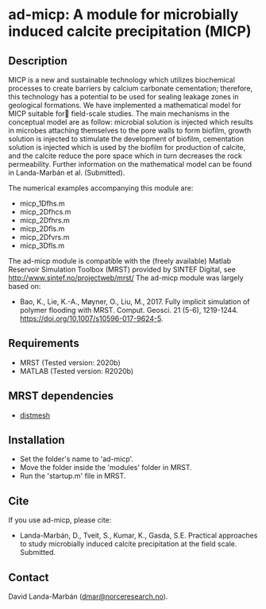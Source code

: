 # ad-micp: A module for microbially induced calcite precipitation (MICP)

## Description
MICP is a new and sustainable technology which utilizes biochemical 
processes to create barriers by calcium carbonate cementation; therefore, 
this technology has a potential to be used for sealing leakage zones in 
geological formations. We have implemented a mathematical model for MICP 
suitable for field-scale studies. The main mechanisms in the conceptual 
model are as follow: microbial solution is injected which results in 
microbes attaching themselves to the pore walls to form biofilm, growth 
solution is injected to stimulate the development of biofilm, cementation 
solution is injected which is used by the biofilm for production of 
calcite, and the calcite reduce the pore space which in turn decreases the 
rock permeability. Further information on the mathematical model can be 
found in Landa-Marbán et al. (Submitted).

The numerical examples accompanying this module are:
* micp_1Dfhs.m
* micp_2Dfhcs.m
* micp_2Dfhrs.m
* micp_2Dfls.m
* micp_2Dfvrs.m
* micp_3Dfls.m

The ad-micp module is compatible with the (freely available) Matlab 
Reservoir Simulation Toolbox (MRST) provided by SINTEF Digital, see
http://www.sintef.no/projectweb/mrst/ The ad-micp module was largely based 
on:
* Bao, K., Lie, K.-A., Møyner, O., Liu, M., 2017. Fully implicit simulation 
of polymer flooding with MRST. Comput. Geosci. 21 (5-6), 1219-1244.
https://doi.org/10.1007/s10596-017-9624-5.

## Requirements
* MRST (Tested version: 2020b)
* MATLAB (Tested version: R2020b)

## MRST dependencies
* [distmesh](http://persson.berkeley.edu/distmesh/)

## Installation
* Set the folder's name to 'ad-micp'.
* Move the folder inside the 'modules' folder in MRST.
* Run the 'startup.m' file in MRST.

## Cite
If you use ad-micp, please cite:
* Landa-Marbán, D., Tveit, S., Kumar, K., Gasda, S.E. Practical approaches 
to study microbially induced calcite precipitation at the field scale.
Submitted.

## Contact
David Landa-Marbán (dmar@norceresearch.no).
